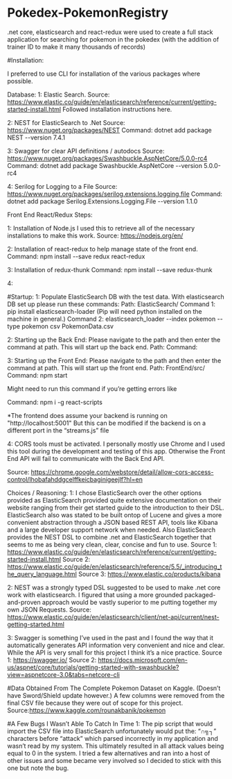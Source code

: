 # Pokedex-PokemonRegistry
.net core, elasticsearch and react-redux were used to create a full stack application for searching for pokemon in the pokedex (with the addition of trainer ID to make it many thousands of records)

#Installation:

I preferred to use CLI for installation of the various packages where possible.

Database:
1: Elastic Search.
Source: https://www.elastic.co/guide/en/elasticsearch/reference/current/getting-started-install.html
Followed installation instructions here.

2: NEST for ElasticSearch to .Net
Source: https://www.nuget.org/packages/NEST
Command: dotnet add package NEST --version 7.4.1

3: Swagger for clear API definitions / autodocs 
Source:  https://www.nuget.org/packages/Swashbuckle.AspNetCore/5.0.0-rc4
Command:  dotnet add package Swashbuckle.AspNetCore --version 5.0.0-rc4

4: Serilog for Logging to a File
Source: https://www.nuget.org/packages/serilog.extensions.logging.file
Command: dotnet add package Serilog.Extensions.Logging.File --version 1.1.0

Front End React/Redux Steps:

1: Installation of Node.js
I used this to retrieve all of the necessary installations to make this work.
Source: https://nodejs.org/en/

2: Installation of react-redux to help manage state of the front end.
Command: npm install --save redux react-redux

3: Installation of redux-thunk
Command: npm install --save redux-thunk

4: 







#Startup:
1: Populate ElasticSearch DB with the test data.
With elasticsearch DB set up please run these commands:
Path: ElasticSearch/
Command 1: pip install elasticsearch-loader
(Pip will need python installed on the machine in general.)
Command 2: elasticsearch_loader --index pokemon --type pokemon csv PokemonData.csv

2: Starting up the Back End:
Please navigate to the path and then enter the command at path. This will start up the back end.
Path:
Command:

3: Starting up the Front End:
Please navigate to the path and then enter the command at path. This will start up the front end.
Path: FrontEnd/src/
Command: npm start

Might need to run this command if you’re getting errors like

Command: npm i -g react-scripts

*The frontend does assume your backend is running on "http://localhost:5001"
But this can be modified if the backend is on a different port in the “streams.js” file

4: CORS tools must be activated. I personally mostly use Chrome and I used this tool during the development and testing of this app. Otherwise the Front End API will fail to communicate with the Back End API.

Source: https://chrome.google.com/webstore/detail/allow-cors-access-control/lhobafahddgcelffkeicbaginigeejlf?hl=en

Choices / Reasoning:
1: I chose ElasticSearch over the other options provided as ElasticSearch provided quite extensive documentation on their website ranging from their get started guide to the introduction to their DSL. ElasticSearch also was stated to be built ontop of Lucene and gives a more convenient abstraction through a JSON based REST API, tools like Kibana and a large developer support network when needed. Also ElasticSearch provides the NEST DSL to combine .net and ElasticSearch together that seems to me as being very clean, clear, concise and fun to use.
Source 1: https://www.elastic.co/guide/en/elasticsearch/reference/current/getting-started-install.html
Source 2:
https://www.elastic.co/guide/en/elasticsearch/reference/5.5/_introducing_the_query_language.html
Source 3: https://www.elastic.co/products/kibana

2: NEST was a strongly typed DSL suggested to be used to make .net core work with elasticsearch. I figured that using a more grounded packaged-and-proven approach would be vastly superior to me putting together my own JSON Requests.
Source:   
https://www.elastic.co/guide/en/elasticsearch/client/net-api/current/nest-getting-started.html

3: Swagger is something I’ve used in the past and I found the way that it automatically generates API information very convenient and nice and clear. While the API is very small for this project I think it’s a nice practice. 
Source 1: https://swagger.io/
Source 2: https://docs.microsoft.com/en-us/aspnet/core/tutorials/getting-started-with-swashbuckle?view=aspnetcore-3.0&tabs=netcore-cli



#Data Obtained From
The Complete Pokemon Dataset on Kaggle. (Doesn’t have Sword/Shield update however.)
A few columns were removed from the final CSV file because they were out of scope for this project.
Source:https://www.kaggle.com/rounakbanik/pokemon


#A Few Bugs I Wasn’t Able To Catch In Time
1: The pip script that would import the CSV file into ElasticSearch unfortunately would put the: “∩╗┐” characters before “attack” which parsed incorrectly in my application and wasn’t read by my system. This ultimately resulted in all attack values being equal to 0 in the system. I tried a few alternatives and ran into a host of other issues and some became very involved so I decided to stick with this one but note the bug.
